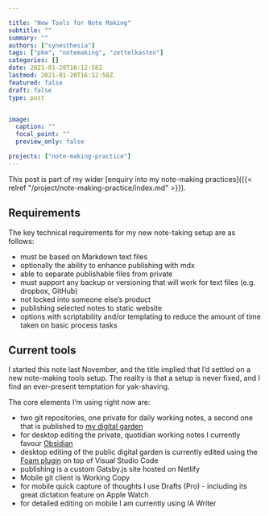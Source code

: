```yaml
---

title: "New Tools for Note Making"
subtitle: ""
summary: ""
authors: ["synesthesia"]
tags: ["pkm", "notemaking", "zettelkasten"]
categories: []
date: 2021-01-20T16:12:58Z
lastmod: 2021-01-20T16:12:58Z
featured: false
draft: false
type: post


image:
  caption: ""
  focal_point: ""
  preview_only: false

projects: ["note-making-practice"]
---
```

This post is part of my wider [enquiry into my note-making practices]({{< relref  "/project/note-making-practice/index.md" >}}).

## Requirements 

The key technical requirements for my new note-taking setup are as follows:

* must be based on Markdown text files
* optionally the ability to enhance publishing with mdx
* able to separate publishable files from private
* must support any backup or versioning that will work for text files (e.g. dropbox, GitHub)
* not locked into someone else’s product
* publishing selected notes to static website
* options with scriptability and/or templating to reduce the amount of time taken on basic process tasks

## Current tools

I started this note last November, and the title implied that I’d settled on a new note-making tools setup. The reality is that a setup is never fixed, and I find an ever-present temptation for yak-shaving.

The core elements I’m using right now are:

- two git repositories, one private for daily working notes, a second one that is published to [my digital garden](https://garden.synesthesia.co.uk)
- for desktop editing the private, quotidian working notes I currently favour [Obsidian](https://obsidian.md)
- desktop editing of the public digital garden is currently edited using the [Foam plugin](https://foambubble.github.io/foam/) on top of Visual Studio Code
- publishing is a custom Gatsby.js site hosted on Netlify
- Mobile git client is Working Copy
- for mobile quick capture of thoughts I use Drafts (Pro) - including its great dictation feature on Apple Watch 
- for detailed editing on mobile I am currently using IA Writer
